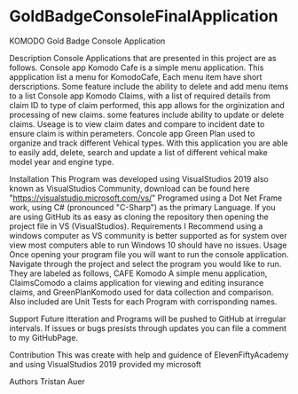 # GoldBadgeConsoleFinalApplication

KOMODO Gold Badge Console Application

Description
Console Applications that are presented in this project are as follows.
Console app Komodo Cafe is a simple menu application. This appplication
list a menu for KomodoCafe, Each menu item have short derscriptions. Some
feature include the ability to delete and add menu items to a list
Console app Komodo Claims, with a list of required details from claim ID to type 
of claim performed, this app allows for the orginization and processing of new claims.
some features include ability to update or delete claims. Useage is to view claim 
dates and compare to incident date to ensure claim is within perameters. 
Concole app Green Plan used to organize and track different Vehical types. With this application 
you are able to easily add, delete, search and update a list of different vehical make model year 
and engine type. 

Installation 
This Program was developed using VisualStudios 2019 also known as VisualStudios Community, 
download can be found here "https://visualstudio.microsoft.com/vs/"
Programed using a Dot Net Frame work, using C# (pronounced "C-Sharp") as the primary Language.
If you are using GitHub its as easy as cloning the repository then opening the project file in VS
(VisualStudios). 
	Requirements I Recommend using a windows computer as VS community is better supported
	as for system over view most computers able to run Windows 10 should have no issues.
Usage
Once opening your program file you will want to run the console application. Navigate through the project
and select the program you would like to run. They are labeled as follows, CAFE Komodo A simple menu application,
 ClaimsComodo a claims application for viewing and editing insurance claims, and GreenPlanKomodo used for data 
collection and comparison. Also included are Unit Tests for each Program with corrisponding names.

Support
Future itteration and Programs will be pushed to GitHub at irregular intervals. If issues or bugs presists 
through updates you can file a comment to my GitHubPage. 

Contribution
This was create with help and guidence of ElevenFiftyAcademy and using VisualStudios 2019 provided my microsoft

Authors 
Tristan Auer
